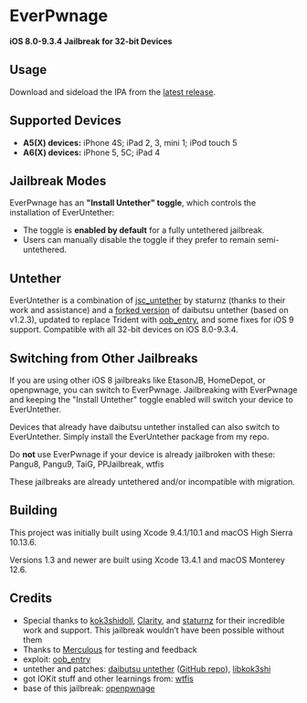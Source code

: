 # EverPwnage

**iOS 8.0-9.3.4 Jailbreak for 32-bit Devices**

## Usage

Download and sideload the IPA from the [latest release](https://github.com/LukeZGD/EverPwnage/releases/latest).

## Supported Devices

- **A5(X) devices:** iPhone 4S; iPad 2, 3, mini 1; iPod touch 5
- **A6(X) devices:** iPhone 5, 5C; iPad 4

## Jailbreak Modes

EverPwnage has an **"Install Untether" toggle**, which controls the installation of EverUntether:

- The toggle is **enabled by default** for a fully untethered jailbreak.
- Users can manually disable the toggle if they prefer to remain semi-untethered.

## Untether

EverUntether is a combination of [jsc_untether](https://github.com/staturnzz/jsc_untether) by staturnz (thanks to their work and assistance) and a [forked version](https://github.com/LukeZGD/daibutsu) of daibutsu untether (based on v1.2.3), updated to replace Trident with [oob_entry](https://github.com/staturnzz/oob_entry), and some fixes for iOS 9 support. Compatible with all 32-bit devices on iOS 8.0-9.3.4.

## Switching from Other Jailbreaks

If you are using other iOS 8 jailbreaks like EtasonJB, HomeDepot, or openpwnage, you can switch to EverPwnage. Jailbreaking with EverPwnage and keeping the "Install Untether" toggle enabled will switch your device to EverUntether.

Devices that already have daibutsu untether installed can also switch to EverUntether. Simply install the EverUntether package from my repo.

Do **not** use EverPwnage if your device is already jailbroken with these: Pangu8, Pangu9, TaiG, PPJailbreak, wtfis

These jailbreaks are already untethered and/or incompatible with migration.

## Building

This project was initially built using Xcode 9.4.1/10.1 and macOS High Sierra 10.13.6.

Versions 1.3 and newer are built using Xcode 13.4.1 and macOS Monterey 12.6.

## Credits

- Special thanks to [kok3shidoll](https://github.com/kok3shidoll/), [Clarity](https://github.com/TheRealClarity/), and [staturnz](https://github.com/staturnzz/) for their incredible work and support. This jailbreak wouldn’t have been possible without them
- Thanks to [Merculous](https://github.com/Merculous) for testing and feedback
- exploit: [oob_entry](https://github.com/staturnzz/oob_entry)
- untether and patches: [daibutsu untether](https://kok3shidoll.github.io/info/jp.daibutsu.untether841/indexv2.html) ([GitHub repo](https://github.com/kok3shidoll/daibutsu)), [libkok3shi](https://github.com/kok3shidoll/libkok3shi)
- got IOKit stuff and other learnings from: [wtfis](https://github.com/TheRealClarity/wtfis)
- base of this jailbreak: [openpwnage](https://github.com/0xilis/openpwnage)
